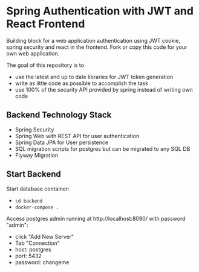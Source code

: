 # Spring Authentication with JWT and React Frontend
Building block for a web application authentication using 
JWT cookie, spring security and react in the frontend. 
Fork or copy this code for your own web application.

The goal of this repository is to

* use the latest and up to date libraries for JWT token generation
* write as little code as possible to accomplish the task
* use 100% of the security API provided by spring instead of writing own code

## Backend Technology Stack

* Spring Security
* Spring Web with REST API for user authentication
* Spring Data JPA for User persistence
* SQL migration scripts for postgres but can be migrated to any SQL DB
* Flyway Migration

## Start Backend

Start database container:

* ```cd backend```
* ```docker-compose .```

Access postgres admin running at http://localhost:8090/ with password "admin":

* click "Add New Server"
* Tab "Connection"
* host: postgres
* port: 5432
* password: changeme
